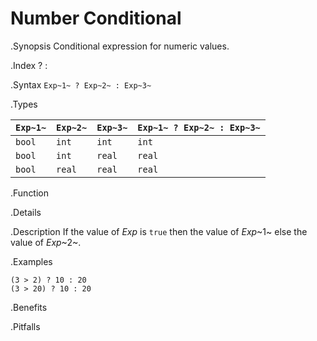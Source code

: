 # Number Conditional

.Synopsis
Conditional expression for numeric values.

.Index
? :

.Syntax
`Exp~1~ ? Exp~2~ : Exp~3~`

.Types


| `Exp~1~`   | `Exp~2~`  |  `Exp~3~` | `Exp~1~ ? Exp~2~ : Exp~3~`   |
| --- | --- | --- | --- |
|  `bool`     | `int`      |  `int`     | `int`                           |
|  `bool`     | `int`      |  `real`    | `real`                          |
|  `bool`     | `real`     |  `real`    | `real`                          |


.Function

.Details

.Description
If the value of _Exp_ is `true` then the value of _Exp_~1~ else the value of _Exp_~2~.

.Examples
```rascal-shell
(3 > 2) ? 10 : 20
(3 > 20) ? 10 : 20
```

.Benefits

.Pitfalls

